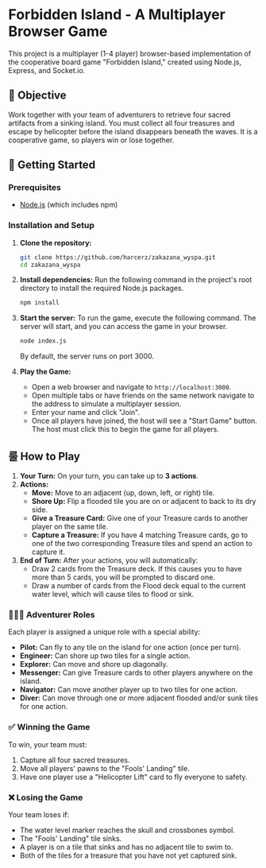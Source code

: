 # Forbidden Island - A Multiplayer Browser Game

This project is a multiplayer (1-4 player) browser-based implementation of the cooperative board game "Forbidden Island," created using Node.js, Express, and Socket.io.

## 🎯 Objective

Work together with your team of adventurers to retrieve four sacred artifacts from a sinking island. You must collect all four treasures and escape by helicopter before the island disappears beneath the waves. It is a cooperative game, so players win or lose together.

## 🚀 Getting Started

### Prerequisites

-   [Node.js](https://nodejs.org/) (which includes npm)

### Installation and Setup

1.  **Clone the repository:**
    ```bash
    git clone https://github.com/harcerz/zakazana_wyspa.git
    cd zakazana_wyspa
    ```

2.  **Install dependencies:**
    Run the following command in the project's root directory to install the required Node.js packages.
    ```bash
    npm install
    ```

3.  **Start the server:**
    To run the game, execute the following command. The server will start, and you can access the game in your browser.
    ```bash
    node index.js
    ```
    By default, the server runs on port 3000.

4.  **Play the Game:**
    -   Open a web browser and navigate to `http://localhost:3000`.
    -   Open multiple tabs or have friends on the same network navigate to the address to simulate a multiplayer session.
    -   Enter your name and click "Join".
    -   Once all players have joined, the host will see a "Start Game" button. The host must click this to begin the game for all players.

## 룰 How to Play

1.  **Your Turn:** On your turn, you can take up to **3 actions**.
2.  **Actions:**
    -   **Move:** Move to an adjacent (up, down, left, or right) tile.
    -   **Shore Up:** Flip a flooded tile you are on or adjacent to back to its dry side.
    -   **Give a Treasure Card:** Give one of your Treasure cards to another player on the same tile.
    -   **Capture a Treasure:** If you have 4 matching Treasure cards, go to one of the two corresponding Treasure tiles and spend an action to capture it.
3.  **End of Turn:** After your actions, you will automatically:
    -   Draw 2 cards from the Treasure deck. If this causes you to have more than 5 cards, you will be prompted to discard one.
    -   Draw a number of cards from the Flood deck equal to the current water level, which will cause tiles to flood or sink.

### 🧑‍🤝‍🧑 Adventurer Roles

Each player is assigned a unique role with a special ability:
-   **Pilot:** Can fly to any tile on the island for one action (once per turn).
-   **Engineer:** Can shore up two tiles for a single action.
-   **Explorer:** Can move and shore up diagonally.
-   **Messenger:** Can give Treasure cards to other players anywhere on the island.
-   **Navigator:** Can move another player up to two tiles for one action.
-   **Diver:** Can move through one or more adjacent flooded and/or sunk tiles for one action.

### ✅ Winning the Game

To win, your team must:
1.  Capture all four sacred treasures.
2.  Move all players' pawns to the "Fools' Landing" tile.
3.  Have one player use a "Helicopter Lift" card to fly everyone to safety.

### ❌ Losing the Game

Your team loses if:
-   The water level marker reaches the skull and crossbones symbol.
-   The "Fools' Landing" tile sinks.
-   A player is on a tile that sinks and has no adjacent tile to swim to.
-   Both of the tiles for a treasure that you have not yet captured sink.